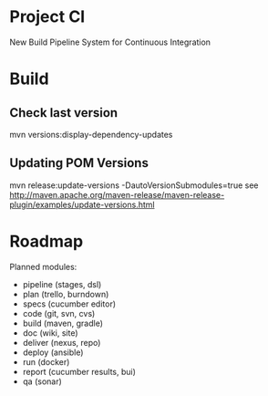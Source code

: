 # Project CI
New Build Pipeline System for Continuous Integration

# Build
## Check last version
mvn versions:display-dependency-updates
## Updating POM Versions
mvn release:update-versions -DautoVersionSubmodules=true
see http://maven.apache.org/maven-release/maven-release-plugin/examples/update-versions.html

# Roadmap
Planned modules:
- pipeline (stages, dsl)
- plan (trello, burndown)
- specs (cucumber editor)
- code (git, svn, cvs)
- build (maven, gradle)
- doc (wiki, site)
- deliver (nexus, repo)
- deploy (ansible)
- run (docker)
- report (cucumber results, bui)
- qa (sonar)
